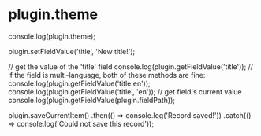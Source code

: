 # plugin.theme

console.log(plugin.theme);

plugin.setFieldValue('title', 'New title!');

// get the value of the 'title' field
console.log(plugin.getFieldValue('title'));
// if the field is multi-language, both of these methods are fine:
console.log(plugin.getFieldValue('title.en'));
console.log(plugin.getFieldValue('title', 'en'));
// get field's current value
console.log(plugin.getFieldValue(plugin.fieldPath));

plugin.saveCurrentItem()
.then(() => console.log('Record saved!'))
.catch(() => console.log('Could not save this record'));
